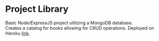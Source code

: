 # Project Library
Basic Node/ExpressJS project utilizing a MongoDB database.  
Creates a catalog for books allowing for CRUD operations.
Deployed on Heroku [link](https://tranquil-taiga-50325.herokuapp.com/catalog).